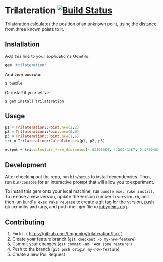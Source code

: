 # Trilateration [![Build Status](https://travis-ci.org/timgentry/trilateration.svg?branch=master)](https://travis-ci.org/timgentry/trilateration)

Trilateration calculates the position of an unknown point, using the distance from three known points to it.

## Installation

Add this line to your application's Gemfile:

```ruby
gem 'trilateration'
```

And then execute:

    $ bundle

Or install it yourself as:

    $ gem install trilateration

## Usage

```ruby
p1 = Trilateration::Point.new(1,2)
p2 = Trilateration::Point.new(8,6)
p3 = Trilateration::Point.new(1,6)
tri = Trilateration::Calculate.new(p1, p2, p3)

output = tri.calculate_from_distances(4.02305854, 4.29941857, 3.87104637)
```

## Development

After checking out the repo, run `bin/setup` to install dependencies. Then, run `bin/console` for an interactive prompt that will allow you to experiment.

To install this gem onto your local machine, run `bundle exec rake install`. To release a new version, update the version number in `version.rb`, and then run `bundle exec rake release` to create a git tag for the version, push git commits and tags, and push the `.gem` file to [rubygems.org](https://rubygems.org).

## Contributing

1. Fork it ( https://github.com/timgentry/trilateration/fork )
2. Create your feature branch (`git checkout -b my-new-feature`)
3. Commit your changes (`git commit -am 'Add some feature'`)
4. Push to the branch (`git push origin my-new-feature`)
5. Create a new Pull Request
